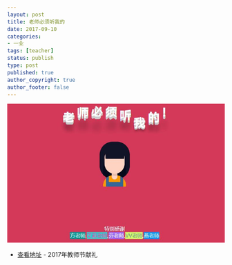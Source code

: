```yaml
---
layout: post
title: 老师必须听我的
date: 2017-09-10
categories:
- 一业
tags: [teacher]
status: publish
type: post
published: true
author_copyright: true
author_footer: false
---
```



![image](/images/teacher.jpg)

* [查看地址][] - 2017年教师节献礼

[查看地址]: http://www.ilao5.cn/contents/20170910/